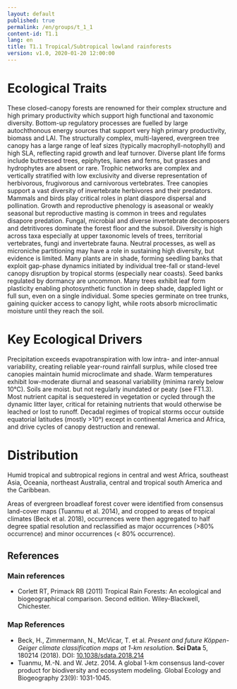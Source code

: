 ```yaml
---
layout: default
published: true
permalink: /en/groups/t_1_1
content-id: T1.1
lang: en
title: T1.1 Tropical/Subtropical lowland rainforests
version: v1.0, 2020-01-20 12:00:00
---
```

# Ecological Traits
 
These closed-canopy forests are renowned for their complex structure and high primary productivity which support high functional and taxonomic diversity. Bottom-up regulatory processes are fuelled by large autochthonous energy sources that support very high primary productivity, biomass and LAI. The structurally complex, multi-layered, evergreen tree canopy has a large range of leaf sizes (typically macrophyll-notophyll) and high SLA, reflecting rapid growth and leaf turnover. Diverse plant life forms include buttressed trees, epiphytes, lianes and ferns, but grasses and hydrophytes are absent or rare. Trophic networks are complex and vertically stratified with low exclusivity and diverse representation of herbivorous, frugivorous and carnivorous vertebrates. Tree canopies support a vast diversity of invertebrate herbivores and their predators. Mammals and birds play critical roles in plant diaspore dispersal and pollination. Growth and reproductive phenology is aseasonal or weakly seasonal but reproductive masting is common in trees and regulates disapore predation. Fungal, microbial and diverse invertebrate decomposers and detritivores dominate the forest floor and the subsoil.  Diversity is high across taxa especially at upper taxonomic levels of trees, territorial vertebrates, fungi and invertebrate fauna. Neutral processes, as well as microniche partitioning may have a role in sustaining high diversity, but evidence is limited. Many plants are in shade, forming seedling banks that exploit gap-phase dynamics initiated by individual tree-fall or stand-level canopy disruption by tropical storms (especially near coasts). Seed banks regulated by dormancy are uncommon. Many trees exhibit leaf form plasticity enabling photosynthetic function in deep shade, dappled light or full sun, even on a single individual. Some species germinate on tree trunks, gaining quicker access to canopy light, while roots absorb microclimatic moisture until they reach the soil.
 
# Key Ecological Drivers
 
Precipitation exceeds evapotranspiration with low intra- and inter-annual variability, creating reliable year-round rainfall surplus, while closed tree canopies maintain humid microclimate and shade. Warm temperatures exhibit low-moderate diurnal and seasonal variability (minima rarely below 10°C). Soils are moist. but not regularly inundated or peaty (see FT1.3). Most nutrient capital is sequestered in vegetation or cycled through the dynamic litter layer, critical for retaining nutrients that would otherwise be leached or lost to runoff. Decadal regimes of tropical storms occur outside equatorial latitudes (mostly >10°) except in continental America and Africa, and drive cycles of canopy destruction and renewal.
 
# Distribution
 
Humid tropical and subtropical regions in central and west Africa, southeast Asia, Oceania, northeast Australia, central and tropical south America and the Caribbean.

Areas of evergreen broadleaf forest cover were identified from consensus land-cover maps (Tuanmu et al. 2014), and cropped to areas of tropical climates (Beck et al. 2018), occurrences were then aggregated to half degree spatial resolution and reclassified as major occurrences (>80% occurrence) and minor occurrences (< 80% occurrence).

## References
### Main references
* Corlett RT, Primack RB (2011) Tropical Rain Forests: An ecological and biogeographical comparison. Second edition. Wiley-Blackwell, Chichester.
### Map References
* Beck, H., Zimmermann, N., McVicar, T. et al. *Present and future Köppen-Geiger climate classification maps at 1-km resolution*. **Sci Data** 5, 180214 (2018). DOI: [10.1038/sdata.2018.214](https://doi.org/10.1038/sdata.2018.214)
* Tuanmu, M.-N. and W. Jetz. 2014. A global 1-km consensus land-cover product for biodiversity and ecosystem modeling. Global Ecology and Biogeography 23(9): 1031-1045.
